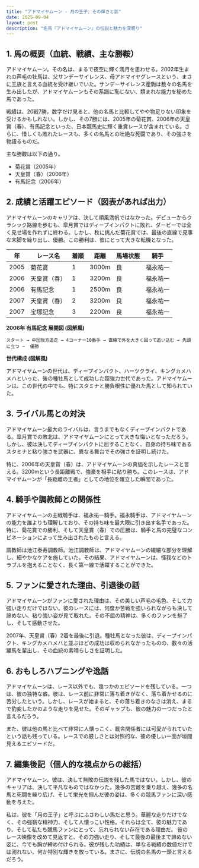 ```yaml
---
title: "アドマイヤムーン - 月の王子、その輝きと影"
date: 2025-09-04
layout: post
description: "名馬『アドマイヤムーン』の伝説と魅力を深堀り"
---
```


## 1. 馬の概要（血統、戦績、主な勝鞍）

アドマイヤムーン。その名は、まるで夜空に輝く満月を思わせる。2002年生まれの芦毛の牡馬は、父サンデーサイレンス、母アドマイヤグレースという、まさに王族と言える血統を受け継いでいた。サンデーサイレンス産駒は数々の名馬を生み出したが、アドマイヤムーンもその系譜に恥じない、類まれな能力を秘めた馬であった。

戦績は、20戦7勝。数字だけ見ると、他の名馬と比較してやや物足りない印象を受けるかもしれない。しかし、その7勝には、2005年の菊花賞、2006年の天皇賞（春）、有馬記念といった、日本競馬史に輝く重賞レースが含まれている。さらに、惜しくも敗れたレースも、多くの名馬との壮絶な死闘であり、その強さを物語るものだ。

主な勝鞍は以下の通り。

* 菊花賞（2005年）
* 天皇賞（春）（2006年）
* 有馬記念（2006年）


## 2. 成績と活躍エピソード（図表があれば出力）

アドマイヤムーンのキャリアは、決して順風満帆ではなかった。デビューからクラシック路線を歩むも、皐月賞ではディープインパクトに敗れ、ダービーでは全く見せ場を作れずに終わる。しかし、秋に挑んだ菊花賞では、最後の直線で見事な末脚を繰り出し、優勝。この勝利は、彼にとって大きな転機となった。

| 年 | レース名         | 着順 | 距離 | 馬場状態 | 騎手       |
|---|-----------------|-----|-----|---------|-------------|
| 2005 | 菊花賞           | 1   | 3000m| 良       | 福永祐一     |
| 2006 | 天皇賞（春）     | 1   | 3200m| 良       | 福永祐一     |
| 2006 | 有馬記念         | 1   | 2500m| 良       | 福永祐一     |
| 2007 | 天皇賞（春）     | 2   | 3200m| 良       | 福永祐一     |
| 2007 | 宝塚記念         | 3   | 2200m| 良       | 福永祐一     |


**2006年 有馬記念 展開図 (図解風)**

```
スタート → 中団後方追走 → 4コーナー10番手 → 直線で外を大きく回って追い込む → 先頭に立つ →  優勝
```

**世代構成 (図解風)**

アドマイヤムーンの世代は、ディープインパクト、ハーツクライ、キングカメハメハといった、後の種牡馬として成功した超強力世代であった。アドマイヤムーンは、この世代の中でも、特にスタミナと勝負根性に優れた馬として知られていた。


## 3. ライバル馬との対決

アドマイヤムーン最大のライバルは、言うまでもなくディープインパクトである。皐月賞での敗北は、アドマイヤムーンにとって大きな悔いとなっただろう。しかし、彼は決してディープインパクトに屈することなく、自身の持ち味であるスタミナと粘り強さを武器に、異なる舞台でその強さを証明し続けた。

特に、2006年の天皇賞（春）は、アドマイヤムーンの真価を示したレースと言える。3200mという長距離戦で、強豪を相手に粘り勝ち。このレースは、アドマイヤムーンが「長距離の王者」としての地位を確立した瞬間であった。


## 4. 騎手や調教師との関係性

アドマイヤムーンの主戦騎手は、福永祐一騎手。福永騎手は、アドマイヤムーンの能力を誰よりも理解しており、その持ち味を最大限に引き出す名手であった。特に、菊花賞での勝利、そして天皇賞（春）での圧勝は、騎手と馬の完璧なコンビネーションによって生み出されたものと言える。

調教師は池江泰寿調教師。池江調教師は、アドマイヤムーンの繊細な部分を理解し、細やかなケアを施していた。その結果、アドマイヤムーンは、怪我などのトラブルを抱えることなく、長く第一線で活躍することができた。


## 5. ファンに愛された理由、引退後の話

アドマイヤムーンがファンに愛された理由は、その美しい芦毛の毛色、そして力強い走りだけではない。彼のレースには、何度か苦戦を強いられながらも決して諦めない、粘り強い姿が見て取れた。その不屈の精神は、多くのファンを魅了し、そして感動させた。

2007年、天皇賞（春）2着を最後に引退。種牡馬となった彼は、ディープインパクト、キングカメハメハと並ぶほどの成功は収められなかったものの、数々の活躍馬を輩出し、その血統の素晴らしさを証明した。


## 6. おもしろハプニングや逸話

アドマイヤムーンは、レース以外でも、幾つかのエピソードを残している。一つは、彼の独特な癖。彼は、レース前に非常に落ち着きがなく、落ち着かせるのに苦労したという。しかし、レースが始まると、その落ち着きのなさは消え、まるで豹変したかのような走りを見せた。そのギャップも、彼の魅力の一つだったと言えるだろう。

また、彼は他の馬と比べて非常に人懐っこく、厩舎関係者には可愛がられていたという話も残っている。レースでの厳しさとは対照的な、彼の優しい一面が垣間見えるエピソードだ。


## 7. 編集後記（個人的な視点からの総括）

アドマイヤムーン。彼は、決して無敗の伝説を残した馬ではない。しかし、彼のキャリアは、決して平凡なものではなかった。幾多の苦難を乗り越え、幾多の名馬と死闘を繰り広げ、そして栄光を掴んだ彼の姿は、多くの競馬ファンに深い感動を与えた。

私は、彼を「月の王子」と呼ぶにふさわしい馬だと思う。華麗な走りだけでなく、その強靭な精神力、そして人懐っこい性格。それらは全て、彼の魅力であり、そして私たち競馬ファンにとって、忘れられない存在である理由だ。  彼のレース映像を改めて見返すと、その力強い走り、そして最後の最後まで諦めない姿に、今でも胸が締め付けられる。彼が残した功績は、単なる戦績の数値だけでは測れない、何か特別な輝きを放っている。まさに、伝説の名馬の一頭と言えるだろう。
